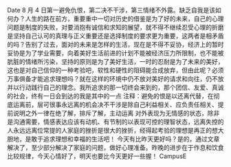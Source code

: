 Date 8 月 4 日第一避免仇恨，第二决不干涉，第三情绪不外露。缺乏自我是该如何办？人生的路在前方，重要重中一切对历史的借鉴是为了好的未来，自己的心理问题是制度的失败，对要消抱有诚信和求知的展望，就不得不继续忍受心理的折磨是坚持自己认可的真理与正义重要还是选择制度的要求更为重要，这两者是相矛盾的吗？告别了过去，面对的未来是怎样的生活，现在是不得不妥协，经济上的暂时妥协是为了学业需要，向着美好生活前进的计划不能被经济压力所限制，也不能被肮脏的情绪所污染，坚持的原则是为了美好生活，一时的忍耐是为了未来的美好，这也是对自己信仰的一种考验吧，软性和硬性的阻碍能合成放弃，但由此呢？必须万事俱备才能追求理想吗？就在这样的环境中仍不放对美好的请求和向往，仍不放并以行动践行自己的理念。我所追求的那一切终会来到的，那个团信、友爱、真诚的社会，终有一日会到达的我是其中的一点 注释：避免的恨是以还离代替，在彻底运离前，层可很事永远离的机会决不干涉是除自己利益相关、应负责任相关、提前说明之外一律在绝了解，排斥了解，主动运离 对外表现为无情感的状态，除非是沟通需要，情感表达应该有动机、有节制的以表现可控的理智状态，远离失控的人永远远离位常提的人家庭的挫折是很大的挫折，经得起考验的理想是再正的想大胆地，是敢于追求理想和幸福的生活吧！ 今天有比昨天更好吗？是的，通过文章解决了，至少部分解决了家庭的问题，做好心理准备。昨晚的进步在于作息和饮食比较规律，今天心情好了，明天也要比今天更好一些握！ CampusE
